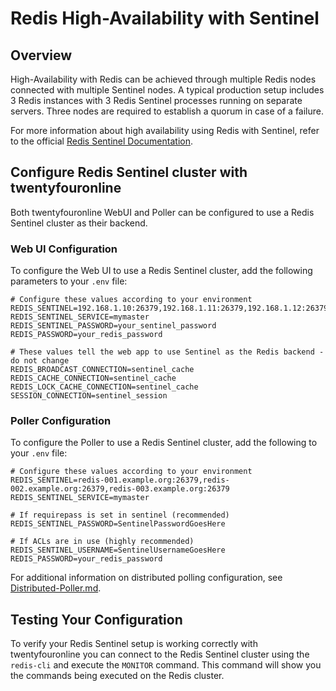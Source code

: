 # Redis High-Availability with Sentinel

## Overview

High-Availability with Redis can be achieved through multiple Redis nodes connected with multiple Sentinel nodes. A typical production setup includes 3 Redis instances with 3 Redis Sentinel processes running on separate servers. Three nodes are required to establish a quorum in case of a failure.

For more information about high availability using Redis with Sentinel, refer to the official [Redis Sentinel Documentation](https://redis.io/docs/latest/operate/oss_and_stack/management/sentinel/).

## Configure Redis Sentinel cluster with twentyfouronline

Both twentyfouronline WebUI and Poller can be configured to use a Redis Sentinel cluster as their backend.

### Web UI Configuration

To configure the Web UI to use a Redis Sentinel cluster, add the following parameters to your `.env` file:

```
# Configure these values according to your environment
REDIS_SENTINEL=192.168.1.10:26379,192.168.1.11:26379,192.168.1.12:26379
REDIS_SENTINEL_SERVICE=mymaster
REDIS_SENTINEL_PASSWORD=your_sentinel_password
REDIS_PASSWORD=your_redis_password

# These values tell the web app to use Sentinel as the Redis backend - do not change
REDIS_BROADCAST_CONNECTION=sentinel_cache
REDIS_CACHE_CONNECTION=sentinel_cache
REDIS_LOCK_CACHE_CONNECTION=sentinel_cache
SESSION_CONNECTION=sentinel_session
```

### Poller Configuration

To configure the Poller to use a Redis Sentinel cluster, add the following to your `.env` file:

```
# Configure these values according to your environment
REDIS_SENTINEL=redis-001.example.org:26379,redis-002.example.org:26379,redis-003.example.org:26379
REDIS_SENTINEL_SERVICE=mymaster

# If requirepass is set in sentinel (recommended)
REDIS_SENTINEL_PASSWORD=SentinelPasswordGoesHere

# If ACLs are in use (highly recommended)
REDIS_SENTINEL_USERNAME=SentinelUsernameGoesHere
REDIS_PASSWORD=your_redis_password
```

For additional information on distributed polling configuration, see [Distributed-Poller.md](Distributed-Poller.md#using-redis).

## Testing Your Configuration

To verify your Redis Sentinel setup is working correctly with twentyfouronline you can connect to the Redis Sentinel cluster using the `redis-cli` and execute the `MONITOR` command. This command will show you the commands being executed on the Redis cluster.




